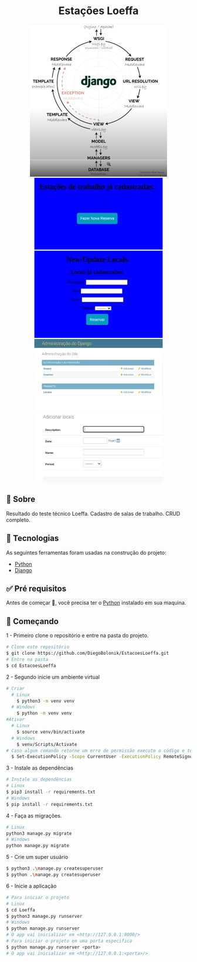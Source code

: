 <div align="center"> 
  <h1 align="center">Estações Loeffa</h1>
</div>

<p align="center">
  <img alt="django" src="https://github.com/DiegoBolonik/EstacoesLoeffa/blob/main/Loeffa/project/static/django.png"><br>
  <img alt="001" src="https://github.com/DiegoBolonik/EstacoesLoeffa/blob/main/Loeffa/project/static/001.png" width=350>
  <img alt="002" src="https://github.com/DiegoBolonik/EstacoesLoeffa/blob/main/Loeffa/project/static/002.png" width=350>
  <img alt="003" src="https://github.com/DiegoBolonik/EstacoesLoeffa/blob/main/Loeffa/project/static/003.png" width=350>
  <img alt="004" src="https://github.com/DiegoBolonik/EstacoesLoeffa/blob/main/Loeffa/project/static/004.png" width=350>
</p>

## 🎯 Sobre

Resultado do teste técnico Loeffa. Cadastro de salas de trabalho. CRUD completo.

## 🚀 Tecnologias

As seguintes ferramentas foram usadas na construção do projeto:

- [Python](https://www.python.org/)
- [Django](https://www.djangoproject.com/)

## ✅ Pré requisitos

Antes de começar 🏁, você precisa ter o [Python](https://www.python.org/downloads/) instalado em sua maquina.

## 🏁 Começando

1 - Primeiro clone o repositório e entre na pasta do projeto.

```bash
# Clone este repositório
$ git clone https://github.com/DiegoBolonik/EstacoesLoeffa.git
# Entre na pasta
$ cd EstacoesLoeffa
```

2 - Segundo inicie um ambiente virtual

```bash
# Criar
  # Linux
    $ python3 -m venv venv
  # Windows
    $ python -m venv venv
#Ativar
  # Linux
    $ source venv/bin/activate
  # Windows
    $ venv/Scripts/Activate
# Caso algum comando retorne um erro de permissão execute o código e tente novamente:
  $ Set-ExecutionPolicy -Scope CurrentUser -ExecutionPolicy RemoteSigned
```

3 - Instale as dependências

```bash
# Instale as dependências
# Linux
$ pip3 install -r requirements.txt
# Windows
$ pip install -r requirements.txt
```

4 - Faça as migrações.

```bash
# Linux
python3 manage.py migrate
# Windows
python manage.py migrate
```

5 - Crie um super usuário

```bash
$ python3 .\manage.py createsuperuser
$ python .\manage.py createsuperuser
```

6 - Inicie a aplicação

```bash
# Para iniciar o projeto
# Linux
$ cd Loeffa
$ python3 manage.py runserver
# Windows
$ python manage.py runserver
# O app vai inicializar em <http://127.0.0.1:8000/>
# Para iniciar o projeto em uma porta especifica
$ python manage.py runserver <porta>
# O app vai inicializar em <http://127.0.0.1:<porta>/>
